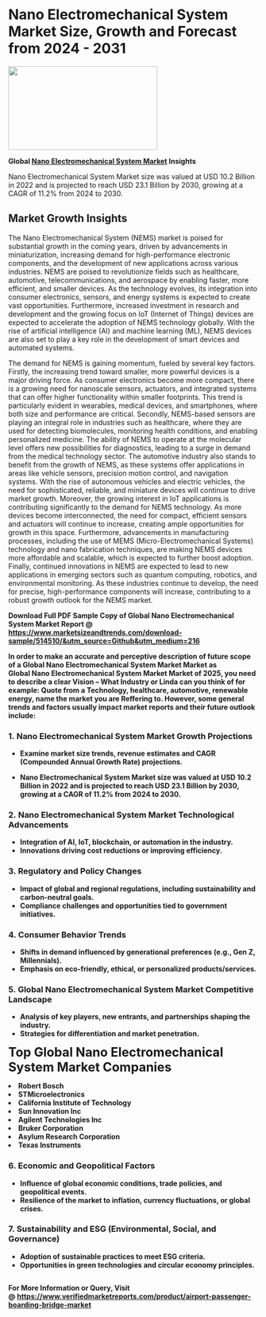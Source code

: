 <H1>Nano Electromechanical System Market Size, Growth and Forecast from 2024 - 2031</H1><img class="aligncenter size-medium wp-image-584254" src="https://thirdeyenews.in/wp-content/uploads/2024/09/Global-Market-Research-300x168.jpeg" alt="" width="300" height="168" /><p><strong>Global&nbsp;<a href="https://www.marketsizeandtrends.com/download-sample/514510/&amp;utm_source=Github&utm_medium=216">Nano Electromechanical System Market</a> Insights</strong></p><p>Nano Electromechanical System Market size was valued at USD 10.2 Billion in 2022 and is projected to reach USD 23.1 Billion by 2030, growing at a CAGR of 11.2% from 2024 to 2030.</p><p><h2>Market Growth Insights</h2> <p>The Nano Electromechanical System (NEMS) market is poised for substantial growth in the coming years, driven by advancements in miniaturization, increasing demand for high-performance electronic components, and the development of new applications across various industries. NEMS are poised to revolutionize fields such as healthcare, automotive, telecommunications, and aerospace by enabling faster, more efficient, and smaller devices. As the technology evolves, its integration into consumer electronics, sensors, and energy systems is expected to create vast opportunities. Furthermore, increased investment in research and development and the growing focus on IoT (Internet of Things) devices are expected to accelerate the adoption of NEMS technology globally. With the rise of artificial intelligence (AI) and machine learning (ML), NEMS devices are also set to play a key role in the development of smart devices and automated systems.</p> <p><strong></strong></p> <p>The demand for NEMS is gaining momentum, fueled by several key factors. Firstly, the increasing trend toward smaller, more powerful devices is a major driving force. As consumer electronics become more compact, there is a growing need for nanoscale sensors, actuators, and integrated systems that can offer higher functionality within smaller footprints. This trend is particularly evident in wearables, medical devices, and smartphones, where both size and performance are critical. Secondly, NEMS-based sensors are playing an integral role in industries such as healthcare, where they are used for detecting biomolecules, monitoring health conditions, and enabling personalized medicine. The ability of NEMS to operate at the molecular level offers new possibilities for diagnostics, leading to a surge in demand from the medical technology sector. The automotive industry also stands to benefit from the growth of NEMS, as these systems offer applications in areas like vehicle sensors, precision motion control, and navigation systems. With the rise of autonomous vehicles and electric vehicles, the need for sophisticated, reliable, and miniature devices will continue to drive market growth. Moreover, the growing interest in IoT applications is contributing significantly to the demand for NEMS technology. As more devices become interconnected, the need for compact, efficient sensors and actuators will continue to increase, creating ample opportunities for growth in this space. Furthermore, advancements in manufacturing processes, including the use of MEMS (Micro-Electromechanical Systems) technology and nano fabrication techniques, are making NEMS devices more affordable and scalable, which is expected to further boost adoption. Finally, continued innovations in NEMS are expected to lead to new applications in emerging sectors such as quantum computing, robotics, and environmental monitoring. As these industries continue to develop, the need for precise, high-performance components will increase, contributing to a robust growth outlook for the NEMS market. <p><strong></p><p><span class=""><strong>Download Full PDF Sample Copy of Global Nano Electromechanical System Market Report</strong> @ <a href="https://www.marketsizeandtrends.com/download-sample/514510/&amp;utm_source=Github&utm_medium=216" target="_blank">https://www.marketsizeandtrends.com/download-sample/514510/&amp;utm_source=Github&utm_medium=216</a></span></p><p>In order to make an accurate and perceptive description of future scope of a Global&nbsp;Nano Electromechanical System Market Market as Global&nbsp;Nano Electromechanical System Market Market of 2025, you need to describe a clear Vision &ndash; What Industry or Linda can you think of for example: Quote from a Technology, healthcare, automotive, renewable energy, name the market you are Reffering to. However, some general trends and factors usually impact market reports and their future outlook include:</p><h3>1.&nbsp;<strong>Nano Electromechanical System Market Growth Projections</strong></h3><ul><li>Examine market size trends, revenue estimates and CAGR (Compounded Annual Growth Rate) projections.</li><li><p>Nano Electromechanical System Market size was valued at USD 10.2 Billion in 2022 and is projected to reach USD 23.1 Billion by 2030, growing at a CAGR of 11.2% from 2024 to 2030.</p></li></ul><h3>2.&nbsp;<strong>Nano Electromechanical System Market Technological Advancements</strong></h3><ul><li>Integration of AI, IoT, blockchain, or automation in the industry.</li><li>Innovations driving cost reductions or improving efficiency.</li></ul><h3>3.&nbsp;<strong>Regulatory and Policy Changes</strong></h3><ul><li>Impact of global and regional regulations, including sustainability and carbon-neutral goals.</li><li>Compliance challenges and opportunities tied to government initiatives.</li></ul><h3>4.&nbsp;<strong>Consumer Behavior Trends</strong></h3><ul><li>Shifts in demand influenced by generational preferences (e.g., Gen Z, Millennials).</li><li>Emphasis on eco-friendly, ethical, or personalized products/services.</li></ul><h3>5.&nbsp;<strong>Global Nano Electromechanical System Market Competitive Landscape</strong></h3><ul><li>Analysis of key players, new entrants, and partnerships shaping the industry.</li><li>Strategies for differentiation and market penetration.</li></ul><p data-pm-slice="1 1 []"><span style="color: inherit; font-family: inherit; font-size: 25px;">Top Global Nano Electromechanical System Market Companies</span></p><div class="" data-test-id=""><p><li>Robert Bosch</li><li> STMicroelectronics</li><li> California Institute of Technology</li><li> Sun Innovation Inc</li><li> Agilent Technologies Inc</li><li> Bruker Corporation</li><li> Asylum Research Corporation</li><li> Texas Instruments</li></p></div><h3>6.&nbsp;<strong>Economic and Geopolitical Factors</strong></h3><ul><li>Influence of global economic conditions, trade policies, and geopolitical events.</li><li>Resilience of the market to inflation, currency fluctuations, or global crises.</li></ul><h3>7.&nbsp;<strong>Sustainability and ESG (Environmental, Social, and Governance)</strong></h3><ul><li>Adoption of sustainable practices to meet ESG criteria.</li><li>Opportunities in green technologies and circular economy principles.</li></ul><h2><strong style="font-size: 14px;">For More Information or Query, Visit @&nbsp;</strong><a style="background-color: #ffffff; font-size: 14px;" href="https://www.marketsizeandtrends.com/report/nano-electromechanical-system-market/" target="_blank">https://www.verifiedmarketreports.com/product/airport-passenger-boarding-bridge-market</a></h2>

